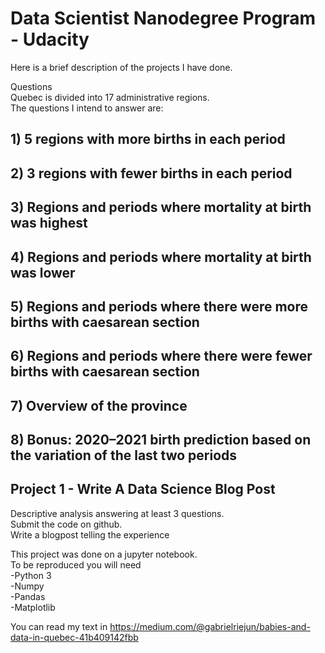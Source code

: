 # Data Scientist Nanodegree Program - Udacity

Here is a brief description of the projects I have done.


Questions<br>
Quebec is divided into 17 administrative regions.<br>
The questions I intend to answer are:<br>
## 1) 5 regions with more births in each period<br>
## 2) 3 regions with fewer births in each period<br>
## 3) Regions and periods where mortality at birth was highest<br>
## 4) Regions and periods where mortality at birth was lower<br>
## 5) Regions and periods where there were more births with caesarean section<br>
## 6) Regions and periods where there were fewer births with caesarean section<br>
## 7) Overview of the province<br>
## 8) Bonus: 2020–2021 birth prediction based on the variation of the last two periods<br>


## Project 1 - Write A Data Science Blog Post

Descriptive analysis answering at least 3 questions.<br>
Submit the code on github.<br>
Write a blogpost telling the experience<br>


This project was done on a jupyter notebook.<br>
To be reproduced you will need<br>
-Python 3<br>
-Numpy<br>
-Pandas <br>
-Matplotlib<br>

You can read my text in https://medium.com/@gabrielriejun/babies-and-data-in-quebec-41b409142fbb

